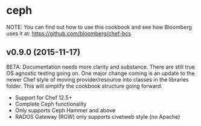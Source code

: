 ceph
=========

NOTE: You can find out how to use this cookbook and see how Bloomberg uses it at:
https://github.com/bloomberg/chef-bcs

v0.9.0 (2015-11-17)
-------------------

BETA: Documentation needs more clarity and substance. There are still true OS agnostic testing going on. One major
change coming is an update to the newer Chef style of moving provider/resource into classes in the libraries folder.
This will simplify the cookbook structure going forward.

- Support for Chef 12.5+
- Complete Ceph functionality
- Only supports Ceph Hammer and above
- RADOS Gateway (RGW) only supports civetweb style (no Apache)
